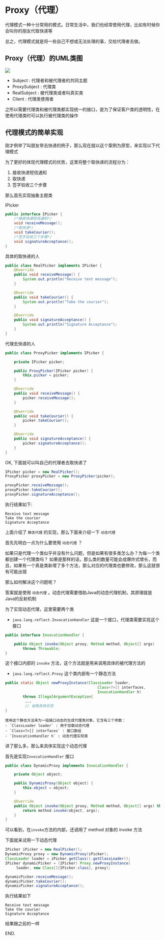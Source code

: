 # Proxy（代理）

代理模式一种十分常用的模式。日常生活中，我们也经常使用代理，比如有时候你会叫你的朋友代取快递等

总之，代理模式就是将一些自己不想或无法处理的事，交给代理者去做。

## Proxy（代理）的UML类图
![](https://raw.githubusercontent.com/InnoFang/DesignPatterns/master/uml/proxy.png)

 + Subject : 代理者和被代理者的共同主题
 + ProxySubject : 代理类
 + RealSubject  : 被代理类或者叫真实类
 + Client : 代理类使用者

 之所以需要代理类和被代理类都实现统一的接口，是为了保证客户类的透明性，在使用代理类时可以执行被代理类的操作

## 代理模式的简单实现

刚才例举了叫朋友带去快递的例子，那么现在就以这个案例为原型，来实现以下代理模式

为了更好的体现代理模式的优势，这里将整个取快递的流程分为：

 1. 接收快递短信通知
 2. 取快递
 3. 签字验收三个步骤

那么首先实现抽象主题类

IPicker
```java
public interface IPicker {
    /*接收快递短信通知*/
    void receiveMessage();
    /*取快递*/
    void takeCourier();
    /*签字验收三个步骤*/
    void signatureAcceptance();
}
```

具体的取快递的人
```java
public class RealPicker implements IPicker {
    @Override
    public void receiveMessage() {
        System.out.println("Receive text message");
    }

    @Override
    public void takeCourier() {
        System.out.println("Take the courier");
    }

    @Override
    public void signatureAcceptance() {
        System.out.println("Signature Acceptance");
    }
}
```

代理去快递的人
```java
public class ProxyPicker implements IPicker {

    private IPicker picker;

    public ProxyPicker(IPicker picker) {
        this.picker = picker;
    }

    @Override
    public void receiveMessage() {
        picker.receiveMessage();
    }

    @Override
    public void takeCourier() {
        picker.takeCourier();
    }

    @Override
    public void signatureAcceptance() {
        picker.signatureAcceptance();
    }
}
```

OK, 下面就可以叫自己的代理者去取快递了
```java
IPicker picker = new RealPicker();
ProxyPicker proxyPicker = new ProxyPicker(picker);

proxyPicker.receiveMessage();
proxyPicker.takeCourier();
proxyPicker.signatureAcceptance();
```

执行结果如下:
```console
Receive text message
Take the courier
Signature Acceptance
```

上面介绍了 `静态代理` 的实现，那么下面来介绍一下 `动态代理`

首先先明白一点为什么要使用 `动态代理` ？

如果只是代理一个类似乎并没有什么问题，但是如果有很多类怎么办？为每一个类都创建一个代理类吗？
如果是那样的话，那么类的数量可能会成爆炸式增长，而且，如果有一个真是类新增了多个方法，那么对应的代理类也要修改，那么这就很有可能出错

那么如何解决这个问题呢？

答案就是使用 `动态代理` 。动态代理需要借助Java的动态代理机制，其原理就是Java的反射机制

为了实现动态代理，这里需要两个类
 + `java.lang.reflect.InvocationHandler` 这是一个接口，代理类需要实现这个接口
 ```java
 public interface InvocationHandler {

     public Object invoke(Object proxy, Method method, Object[] args)
         throws Throwable;
 }
 ```
   这个接口内部的 `invoke` 方法，这个方法就是用来调用具体的被代理方法的

 + `java.lang.reflect.Proxy` 这个类内部有一个静态方法
 ```java
 public static Object newProxyInstance(ClassLoader loader,
                                           Class<?>[] interfaces,
                                           InvocationHandler h)
         throws IllegalArgumentException{
          ...
          // 省略具体实现
 }
 ```
    使用这个静态方法来为一组接口动态的生成代理类对象，它含有三个参数：
    - `ClassLoader loader` : 用于加载动态代理
    - `Class<?>[] interfaces` : 接口数组
    - `InvocationHandler h` : 动态代理实现类

讲了那么多，那么来具体实现这个动态代理

首先是实现`InvocationHandler` 接口
```java
public class DynamicProxy implements InvocationHandler {

    private Object object;

    public DynamicProxy(Object object) {
        this.object = object;
    }

    @Override
    public Object invoke(Object proxy, Method method, Object[] args) throws Throwable {
        return method.invoke(object, args);
    }
}
```
可以看到，在`invoke`方法的内部，还调用了 method 对象的 invoke 方法

下面就来试用一下动态代理
```java
IPicker iPicker = new RealPicker();
DynamicProxy proxy = new DynamicProxy(iPicker);
ClassLoader loader = iPicker.getClass().getClassLoader();
IPicker dynamicPicker = (IPicker) Proxy.newProxyInstance(
     loader, new Class[]{IPicker.class}, proxy);

dynamicPicker.receiveMessage();
dynamicPicker.takeCourier();
dynamicPicker.signatureAcceptance();
```

执行结果如下
```console
Receive text message
Take the courier
Signature Acceptance
```
结果跟之前的一样


END.